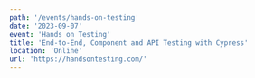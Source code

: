 ```yaml
---
path: '/events/hands-on-testing'
date: '2023-09-07'
event: 'Hands on Testing'
title: 'End-to-End, Component and API Testing with Cypress'
location: 'Online'
url: 'https://handsontesting.com/'
---
```

